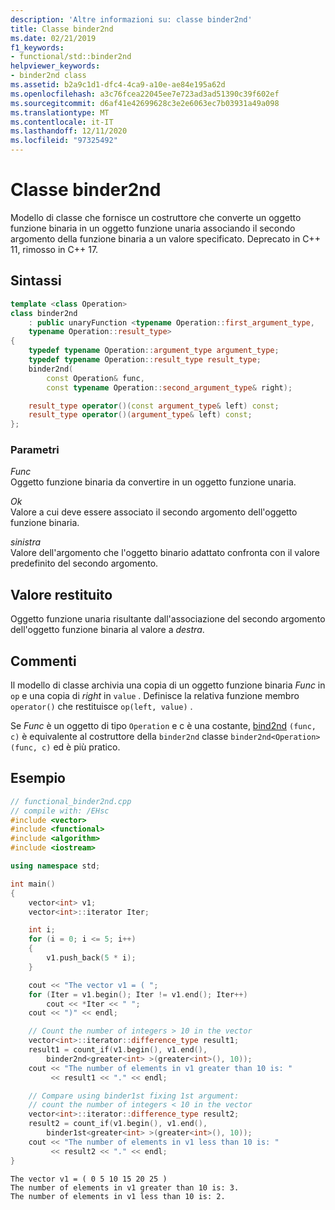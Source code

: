 ```yaml
---
description: 'Altre informazioni su: classe binder2nd'
title: Classe binder2nd
ms.date: 02/21/2019
f1_keywords:
- functional/std::binder2nd
helpviewer_keywords:
- binder2nd class
ms.assetid: b2a9c1d1-dfc4-4ca9-a10e-ae84e195a62d
ms.openlocfilehash: a3c76fcea22045ee7e723ad3ad51390c39f602ef
ms.sourcegitcommit: d6af41e42699628c3e2e6063ec7b03931a49a098
ms.translationtype: MT
ms.contentlocale: it-IT
ms.lasthandoff: 12/11/2020
ms.locfileid: "97325492"
---
```

# <a name="binder2nd-class"></a>Classe binder2nd

Modello di classe che fornisce un costruttore che converte un oggetto funzione binaria in un oggetto funzione unaria associando il secondo argomento della funzione binaria a un valore specificato. Deprecato in C++ 11, rimosso in C++ 17.

## <a name="syntax"></a>Sintassi

```cpp
template <class Operation>
class binder2nd
    : public unaryFunction <typename Operation::first_argument_type,
    typename Operation::result_type>
{
    typedef typename Operation::argument_type argument_type;
    typedef typename Operation::result_type result_type;
    binder2nd(
        const Operation& func,
        const typename Operation::second_argument_type& right);

    result_type operator()(const argument_type& left) const;
    result_type operator()(argument_type& left) const;
};
```

### <a name="parameters"></a>Parametri

*Func*\
Oggetto funzione binaria da convertire in un oggetto funzione unaria.

*Ok*\
Valore a cui deve essere associato il secondo argomento dell'oggetto funzione binaria.

*sinistra*\
Valore dell'argomento che l'oggetto binario adattato confronta con il valore predefinito del secondo argomento.

## <a name="return-value"></a>Valore restituito

Oggetto funzione unaria risultante dall'associazione del secondo argomento dell'oggetto funzione binaria al valore a *destra*.

## <a name="remarks"></a>Commenti

Il modello di classe archivia una copia di un oggetto funzione binaria *Func* in `op` e una copia di *right* in `value` . Definisce la relativa funzione membro `operator()` che restituisce `op(left, value)` .

Se *Func* è un oggetto di tipo `Operation` e c è una costante, [bind2nd](../standard-library/functional-functions.md#bind2nd) `(func, c)` è equivalente al costruttore della `binder2nd` classe `binder2nd<Operation>(func, c)` ed è più pratico.

## <a name="example"></a>Esempio

```cpp
// functional_binder2nd.cpp
// compile with: /EHsc
#include <vector>
#include <functional>
#include <algorithm>
#include <iostream>

using namespace std;

int main()
{
    vector<int> v1;
    vector<int>::iterator Iter;

    int i;
    for (i = 0; i <= 5; i++)
    {
        v1.push_back(5 * i);
    }

    cout << "The vector v1 = ( ";
    for (Iter = v1.begin(); Iter != v1.end(); Iter++)
        cout << *Iter << " ";
    cout << ")" << endl;

    // Count the number of integers > 10 in the vector
    vector<int>::iterator::difference_type result1;
    result1 = count_if(v1.begin(), v1.end(),
        binder2nd<greater<int> >(greater<int>(), 10));
    cout << "The number of elements in v1 greater than 10 is: "
         << result1 << "." << endl;

    // Compare using binder1st fixing 1st argument:
    // count the number of integers < 10 in the vector
    vector<int>::iterator::difference_type result2;
    result2 = count_if(v1.begin(), v1.end(),
        binder1st<greater<int> >(greater<int>(), 10));
    cout << "The number of elements in v1 less than 10 is: "
         << result2 << "." << endl;
}
```

```Output
The vector v1 = ( 0 5 10 15 20 25 )
The number of elements in v1 greater than 10 is: 3.
The number of elements in v1 less than 10 is: 2.
```
